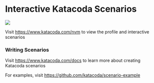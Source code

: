 # Interactive Katacoda Scenarios

[![](http://shields.katacoda.com/katacoda/nvm/count.svg)](https://www.katacoda.com/nvm "Get your profile on Katacoda.com")

Visit https://www.katacoda.com/nvm to view the profile and interactive scenarios

### Writing Scenarios
Visit https://www.katacoda.com/docs to learn more about creating Katacoda scenarios

For examples, visit https://github.com/katacoda/scenario-example

